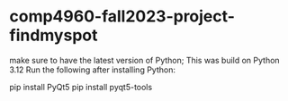 ﻿# comp4960-fall2023-project-findmyspot
make sure to have the latest version of Python; This was build on Python 3.12
Run the following after installing Python: 

pip install PyQt5
pip install pyqt5-tools



